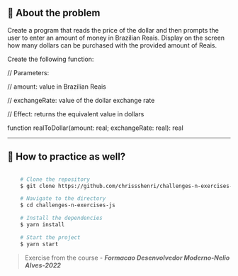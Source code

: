 ## 👀 About the problem

Create a program that reads the price of the dollar and then prompts the user to enter an amount of money in Brazilian Reais. Display on the screen how many dollars can be purchased with the provided amount of Reais.

Create the following function:

// Parameters:

// amount: value in Brazilian Reais

// exchangeRate: value of the dollar exchange rate

// Effect: returns the equivalent value in dollars

function realToDollar(amount: real; exchangeRate: real): real

---

## 📁 How to practice as well?

```bash

    # Clone the repository
    $ git clone https://github.com/chrissshenri/challenges-n-exercises-js.git

    # Navigate to the directory
    $ cd challenges-n-exercises-js

    # Install the dependencies
    $ yarn install

    # Start the project
    $ yarn start

```

> 
> Exercise from the course - ***Formacao Desenvolvedor Moderno-Nelio Alves-2022***

